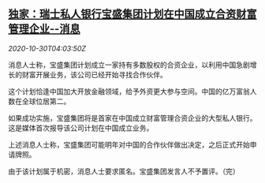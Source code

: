 <!--1604031793000-->
[独家：瑞士私人银行宝盛集团计划在中国成立合资财富管理企业--消息](https://cn.reuters.com/article/julius-baer-china-joint-venture-1030-fri-idCNKBS27F0EL)
------

<div><i>2020-10-30T04:03:50Z</i></div><p>消息人士称，宝盛集团计划成立一家持有多数股权的合资企业，以利用中国急剧增长的财富开展业务，该公司已经开始寻找合作伙伴。</p><p>这个计划恰逢中国加大开放金融领域，给予外资更大参与空间。中国的亿万富翁人数在全球位居第二。</p><p>如果成功实施，宝盛集团将是首家在中国成立财富管理合资企业的大型私人银行。这是媒体首次报导该公司计划在中国成立业务。</p><p>上述消息人士称，宝盛集团可能明年对中国的合作伙伴做出决定，之后正式开始申请牌照。</p><p>由于该计划属于机密，消息人士要求匿名。宝盛集团发言人不予置评。（完）</p>
